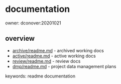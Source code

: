 # documentation
owner: dconover:20201021   


## overview
  - [archive/readme.md](archive/readme.md) - archived working docs
  - [active/readme.md](active/readme.md) - active working docs 
  - [review/readme.md](review/readme.md) - review docs
  - [dmp/readme.md](dmp/readme.md) - project data management plans



keywords: readme documentation 

